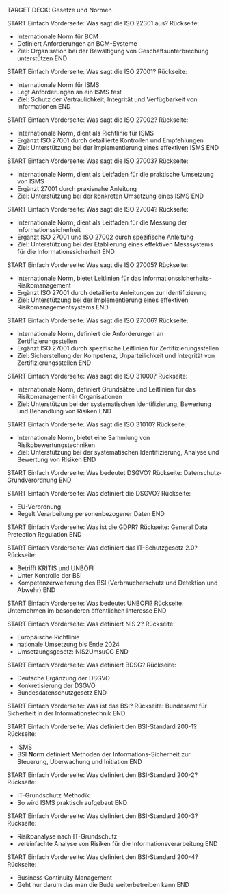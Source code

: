 TARGET DECK: Gesetze und Normen

START
Einfach
Vorderseite: Was sagt die ISO 22301 aus?
Rückseite:
* Internationale Norm für BCM
* Definiert Anforderungen an BCM-Systeme
* Ziel: Organisation bei der Bewältigung von Geschäftsunterbrechung unterstützen
END

START
Einfach
Vorderseite: Was sagt die ISO 27001?
Rückseite:
* Internationale Norm für ISMS
* Legt Anforderungen an ein ISMS fest
* Ziel: Schutz der Vertraulichkeit, Integrität und Verfügbarkeit von Informationen
END

START
Einfach
Vorderseite: Was sagt die ISO 27002?
Rückseite:
* Internationale Norm, dient als Richtlinie für ISMS
* Ergänzt ISO 27001 durch detaillierte Kontrollen und Empfehlungen
* Ziel: Unterstützung bei der Implementierung eines effektiven ISMS
END

START
Einfach
Vorderseite: Was sagt die ISO 27003?
Rückseite:
* Internationale Norm, dient als Leitfaden für die praktische Umsetzung von ISMS
* Ergänzt 27001 durch praxisnahe Anleitung
* Ziel: Unterstützung bei der konkreten Umsetzung eines ISMS
END

START
Einfach
Vorderseite: Was sagt die ISO 27004?
Rückseite:
* Internationale Norm, dient als Leitfaden für die Messung der Informationssicherheit
* Ergänzt ISO 27001 und ISO 27002 durch spezifische Anleitung
* Ziel: Unterstützung bei der Etablierung eines effektiven Messsystems für die Informationssicherheit
END

START
Einfach
Vorderseite: Was sagt die ISO 27005?
Rückseite:
* Internationale Norm, bietet Leitlinien für das Informationssicherheits-Risikomanagement
* Ergänzt ISO 27001 durch detaillierte Anleitungen zur Identifizierung
* Ziel: Unterstützung bei der Implementierung eines effektiven Risikomanagementsystems 
END

START
Einfach
Vorderseite: Was sagt die ISO 27006?
Rückseite:
* Internationale Norm, definiert die Anforderungen an Zertifizierungsstellen
* Ergänzt ISO 27001 durch spezifische Leitlinien für Zertifizierungsstellen
* Ziel: Sicherstellung der Kompetenz, Unparteilichkeit und Integrität von Zertifizierungsstellen
END

START
Einfach
Vorderseite: Was sagt die ISO 31000?
Rückseite:
* Internationale Norm, definiert Grundsätze und Leitlinien für das Risikomanagement in Organisationen
* Ziel: Unterstützun bei der systematischen Identifizierung, Bewertung und Behandlung von Risiken
END

START
Einfach
Vorderseite: Was sagt die ISO 31010?
Rückseite:
* Internationale Norm, bietet eine Sammlung von Risikobewertungstechniken 
* Ziel: Unterstützung bei der systematischen Identifizierung, Analyse und Bewertung von Risiken
END

START
Einfach
Vorderseite: Was bedeutet DSGVO?
Rückseite: Datenschutz-Grundverordnung
END

START
Einfach
Vorderseite: Was definiert die DSGVO?
Rückseite:
* EU-Verordnung
* Regelt Verarbeitung personenbezogener Daten
END

START
Einfach
Vorderseite: Was ist die GDPR?
Rückseite: General Data Pretection Regulation
END

START
Einfach
Vorderseite: Was definiert das IT-Schutzgesetz 2.0?
Rückseite:
* Betrifft KRITIS und UNBÖFI
* Unter Kontrolle der BSI
* Kompetenzerweiterung des BSI (Verbraucherschutz und Detektion und Abwehr)
END

START
Einfach
Vorderseite: Was bedeutet UNBÖFI?
Rückseite: Unternehmen im besonderen öffentlichen Interesse
END

START
Einfach
Vorderseite: Was definiert NIS 2?
Rückseite:
* Europäische Richtlinie 
* nationale Umsetzung bis Ende 2024
* Umsetzungsgesetz: NIS2UmsuCG
END

START
Einfach
Vorderseite: Was definiert BDSG?
Rückseite:
* Deutsche Ergänzung der DSGVO
* Konkretisierung der DSGVO
* Bundesdatenschutzgesetz 
END

START
Einfach
Vorderseite: Was ist das BSI?
Rückseite: Bundesamt für Sicherheit in der Informationstechnik
END

START
Einfach
Vorderseite: Was definiert den BSI-Standard 200-1?
Rückseite:
* ISMS
* BSI **Norm** definiert Methoden der Informations-Sicherheit zur Steuerung, Überwachung und Initiation
END

START
Einfach
Vorderseite: Was definiert den BSI-Standard 200-2?
Rückseite:
* IT-Grundschutz Methodik
* So wird ISMS praktisch aufgebaut
END

START
Einfach
Vorderseite: Was definiert den BSI-Standard 200-3?
Rückseite:
* Risikoanalyse nach IT-Grundschutz
* vereinfachte Analyse von Risiken für die Informationsverarbeitung
END

START
Einfach
Vorderseite: Was definiert den BSI-Standard 200-4?
Rückseite:
* Business Continuity Management
* Geht nur darum das man die Bude weiterbetreiben kann 
END

